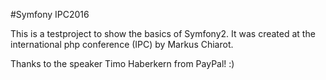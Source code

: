 #Symfony IPC2016

This is a testproject to show the basics of Symfony2.
It was created at the international php conference (IPC) by Markus Chiarot.

Thanks to the speaker Timo Haberkern from PayPal! :)
